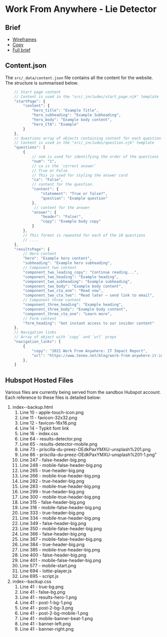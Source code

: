 # Work From Anywhere - Lie Detector

## Brief
* [Wireframes](https://www.figma.com/file/tOBtgwqGiulbFURUhIWo7e/Lie-Detector-Tool---Teneo-%26-Don't-be-Shy?node-id=0%3A1)
* [Copy](https://docs.google.com/document/d/1FCHvWLkPFWkjLQ-ehRNf_TJCItu-jSt4X2Bpt13yu3k/edit)
* [Full brief](https://docs.google.com/document/d/1uf9Zyx0YGupyS_5ImeE78fhArMQxXu4BCb0rN4n_EsA/edit)


## Content.json
The `src/_data/content.json` file contains all the content for the website.
The structure is summarised below.
```js
    // Start page content
    // Content is used in the "src/_includes/start_page.njk" template
    "startPage": {
        "content": {
            "hero_title": "Example Title",
            "hero_subheading": "Example Subheading",
            "hero_body": "Example body content",
            "hero_CTA": "Example"
        }
    },
    // Questions array of objects containing content for each question
    // Content is used in the "src/_includes/question.njk" template
    "questions": [
        {
            // num is used for identifying the order of the questions
            "num": "1",
            // ca is the `correct answer`
            // True or False
            // This is used for styling the answer card
            "ca": "False",
            // content for the question.
            "content": {
                "statement": "True or false?",
                "question": "Example question"
            },
             // content for the answer
            "answer": {
                "header": "False!",
                "copy": "Example body copy"
            }
        },
        // This format is repeated for each of the 10 questions
        // ....
    ],
    "resultsPage": {
        // Hero content
        "hero": "Example hero content",
        "subheading": "Example hero subheading",
        // Component two content
        "component_two_leading_copy": "Continue reading...",
        "component_two_heading": "Example heading",
        "component_two_subheading": "Example subheading",
        "component_two_body": "Example body content",
        "component_two_cta_one": "Read now",
        "component_two_cta_two": "Read later – send link to email",
        // Component three content
        "component_three_heading": "Example heading",
        "component_three_body": "Example body content",
        "component_three_cta_one": "Learn more",
        // Form content
        "form_heading": "Get instant access to our insider content"
    },
    // Navigation links
    // Array of object with `copy` and `url` props
    "navigation_links": [
        {
            "copy": "2021 Work From Anywhere: IT Impact Report",
            "url": "https://www.teneo.net/blog/work-from-anywhere-it-impact-report/"
        },
    ]
```

## Hubspot Hosted Files
Various files are currently being served from the sandbox Hubspot account.
Each reference to these files is detailed below:
1. index--backup.html
   1. Line 10 - apple-touch-icon.png
   2. Line 11 - favicon-32x32.png
   3. Line 12 - favicon-16x16.png
   4. Line 14 - Typkit font link
   5. Line 16 - index.css
   6. Line 64 - results-detector.png
   7. Line 65 - results-detector-mobile.png
   8. Line 73 - priscilla-du-preez-OEdkPaxYMXU-unsplash%201.png
   9. Line 86 - priscilla-du-preez-OEdkPaxYMXU-unsplash%201-1.png"
   10. Line 247 - false-header-big.png
   11. Line 248 - mobile-false-header-big.png
   12. Line 265 - true-header-big.png
   13. Line 266 - mobile-true-header-big.png
   14. Line 282 - true-header-big.png
   15. Line 283 - mobile-true-header-big.png
   16. Line 299 - true-header-big.png
   17. Line 300 - mobile-true-header-big.png
   18. Line 315 - false-header-big.png
   19. Line 316 - mobile-false-header-big.png
   20. Line 333 - true-header-big.png
   21. Line 334 - mobile-true-header-big.png
   22. Line 349 - false-header-big.png
   23. Line 350 - mobile-false-header-big.png
   24. Line 366 - false-header-big.png
   25. Line 367 - mobile-false-header-big.png
   26. Line 384 - true-header-big.png
   27. Line 385 - mobile-true-header-big.png
   28. Line 400 - false-header-big.png
   29. Line 401 - mobile-false-header-big.png
   30. Line 577 - mobile-start.png
   31. Line 694 - lottie-player.js
   32. Line 695 - script.js
2. index--backup.css
   1. Line 41 - true-bg.png
   2. Line 41 - false-bg.png
   3. Line 41 - results-hero-1.png
   4. Line 41 - post-1-bg-1.png
   5. Line 41 - post-2-bg-3.png
   6. Line 41 - post-2-bg-mobile-1.png
   7. Line 41 - mobile-banner-beat-1.png
   8. Line 41 - banner-left.png
   9. Line 41 - banner-right.png
